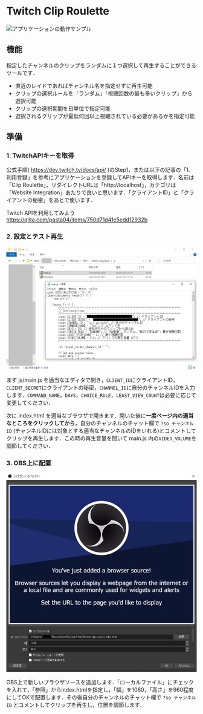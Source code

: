 # Twitch Clip Roulette

![アプリケーションの動作サンプル](img/sample.gif)

## 機能

指定したチャンネルのクリップをランダムに１つ選択して再生することができるツールです．
* 直近のレイドであればチャンネル名を指定せずに再生可能
* クリップの選択ルールを「ランダム」「視聴回数の最も多いクリップ」から選択可能
* クリップの選択期間を日単位で指定可能
* 選択されるクリップが最低何回以上視聴されている必要があるかを指定可能

<!-- ## 導入 -->
## 準備
### 1. TwitchAPIキーを取得

公式手順( https://dev.twitch.tv/docs/api/ )のStep1，または以下の記事の「1. 利用登録」を参考にアプリケーションを登録してAPIキーを取得します．名前は「Clip Roulette」，リダイレクトURLは「http://localhost」，カテゴリは「Website Integration」あたりで良いと思います．「クライアントID」と「クライアントの秘密」をあとで使います．

Twitch APIを利用してみよう https://qiita.com/pasta04/items/750d71d41e5edd12932b

### 2. 設定とテスト再生

![main.jsを開いた様子](img/settings.png)

まず js/main.js を適当なエディタで開き，`CLIENT_ID`にクライアントID，`CLIENT_SECRET`にクライアントの秘密，`CHANNEL_ID`に自分のチャンネルIDを入力します．`COMMAND_NAME`，`DAYS`，`CHOICE_RULE`，`LEAST_VIEW_COUNT`は必要に応じて変更してください．

次に index.html を適当なブラウザで開きます．開いた後に**一度ページ内の適当なところをクリックしてから**，自分のチャンネルのチャット欄で `?so チャンネルID` (チャンネルIDには対象とする適当なチャンネルのIDをいれる)とコメントしてクリップを再生します．この時の再生音量を聞いて main.js 内の`VIDEO_VOLUME`を調節してください．

### 3. OBS上に配置

![OBSのブラウザソースの設定画面](img/obs_browser.png)

OBS上で新しいブラウザソースを追加します．「ローカルファイル」にチェックを入れて，「参照」からindex.htmlを指定し，「幅」を1080，「高さ」を960程度にしてOKで配置します．その後自分のチャンネルのチャット欄で `?so チャンネルID` とコメントしてクリップを再生し，位置を調節します．